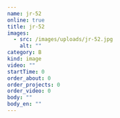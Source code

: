 ```yaml
---
name: jr-52
online: true
title: jr-52
images:
  - src: /images/uploads/jr-52.jpg
    alt: ""
category: B
kind: image
video: ""
startTime: 0
order_about: 0
order_projects: 0
order_video: 0
body: ""
body_en: ""
---
```

